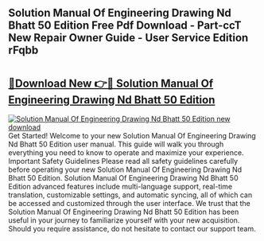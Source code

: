 ## Solution Manual Of Engineering Drawing Nd Bhatt 50 Edition Free Pdf Download - Part-ccT New Repair Owner Guide - User Service Edition rFqbb

# <h2><a href="http://bc57959.oget.top/?id=Solution+Manual+Of+Engineering+Drawing+Nd+Bhatt+50+Edition">🔗Download New 👉🔴 Solution Manual Of Engineering Drawing Nd Bhatt 50 Edition</a></h2>

[![Solution Manual Of Engineering Drawing Nd Bhatt 50 Edition new download](https://i.imgur.com/5g1atiW.png)](http://bc57959.oget.top/?id=Solution+Manual+Of+Engineering+Drawing+Nd+Bhatt+50+Edition)
Get Started! Welcome to your new Solution Manual Of Engineering Drawing Nd Bhatt 50 Edition user manual. This guide will walk you through everything you need to know to operate and maximize your experience. Important Safety Guidelines Please read all safety guidelines carefully before operating your new Solution Manual Of Engineering Drawing Nd Bhatt 50 Edition. Solution Manual Of Engineering Drawing Nd Bhatt 50 Edition advanced features include multi-language support, real-time translation, customizable settings, and automatic syncing, all of which can be accessed and customized through the user interface. We trust that the Solution Manual Of Engineering Drawing Nd Bhatt 50 Edition has been useful in your journey to familiarize yourself with your new acquisition. Should you require assistance, do not hesitate to contact our support team.
